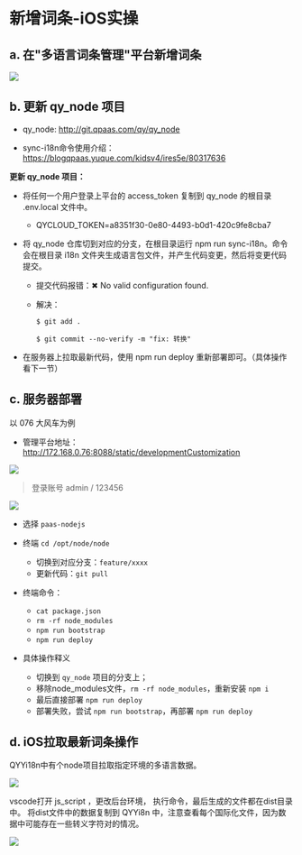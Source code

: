 



# 新增词条-iOS实操

## a. 在"多语言词条管理"平台新增词条

![](/AllFiles/前端文档/4-国际化词条部署/images/001.png)



## b. 更新 qy_node 项目 

* qy_node: http://git.qpaas.com/qy/qy_node

* sync-i18n命令使用介绍：https://blogqpaas.yuque.com/kidsv4/ires5e/80317636



**更新 qy_node 项目：**

* 将任何一个用户登录上平台的 access_token 复制到 qy_node 的根目录 .env.local 文件中。
    * ﻿﻿QYCLOUD_TOKEN=a8351f30-0e80-4493-b0d1-420c9fe8cba7﻿

* 将 qy_node 仓库切到对应的分支，在根目录运行 ﻿npm run sync-i18n﻿。命令会在根目录 i18n 文件夹生成语言包文件，并产生代码变更，然后将变更代码提交。

    * 提交代码报错：﻿✖ No valid configuration found.﻿

    * 解决：

        ```
        $ git add .
        
        $ git commit --no-verify -m "fix: 转换"
        ```

* 在服务器上拉取最新代码，使用 ﻿npm run deploy﻿ 重新部署即可。（具体操作看下一节）



 

## c. 服务器部署

以 076 大风车为例

* 管理平台地址：http://172.168.0.76:8088/static/developmentCustomization

![](/AllFiles/前端文档/4-国际化词条部署/images/002.png)

> 登录账号
> admin  /  123456

![](/AllFiles/前端文档/4-国际化词条部署/images/003.png)

* 选择 `﻿paas-nodejs﻿`
* 终端 ﻿`cd /opt/node/node﻿`
    * 切换到对应分支：`﻿feature/xxxx﻿`
    * 更新代码：`﻿git pull﻿`
* 终端命令：
    * ﻿﻿`cat package.json﻿`
    * ﻿﻿`rm -rf node_modules﻿`
    * ﻿﻿`npm run bootstrap﻿`
    * ﻿﻿`npm run deploy﻿`

* 具体操作释义
    * 切换到 `qy_node` 项目的分支上；
    * 移除node_modules文件，`﻿rm -rf node_modules`﻿，重新安装 ﻿`npm i﻿`
    * 最后直接部署 ﻿`npm run deploy﻿`
    * 部署失败，尝试 ﻿`npm run bootstrap﻿`，再部署 ﻿`npm run deploy﻿`



## d. iOS拉取最新词条操作

QYYi18n中有个node项目拉取指定环境的多语言数据。

![](/AllFiles/前端文档/4-国际化词条部署/images/004.png)



vscode打开 js_script ，更改后台环境， 执行命令，最后生成的文件都在dist目录中。
将dist文件中的数据复制到 QYYi8n 中，注意查看每个国际化文件，因为数据中可能存在一些转义字符对的情况。

![](/AllFiles/前端文档/4-国际化词条部署/images/005.png)

















